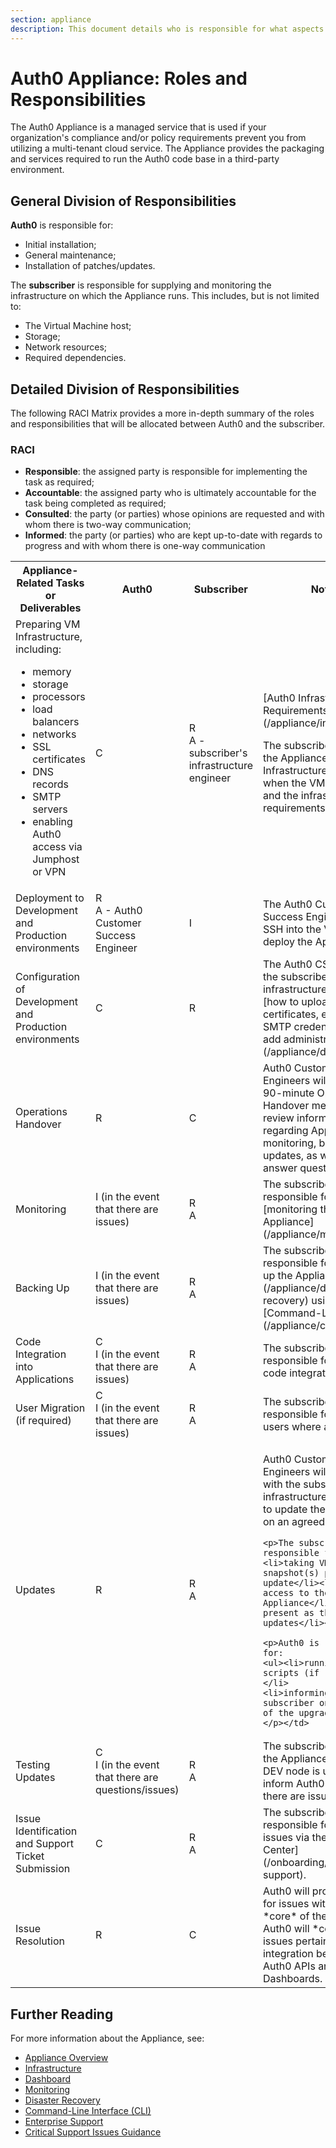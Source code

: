 ```yaml
---
section: appliance
description: This document details who is responsible for what aspects of a given Appliance installation.
---
```


# Auth0 Appliance: Roles and Responsibilities

The Auth0 Appliance is a managed service that is used if your organization's compliance and/or policy requirements prevent you from utilizing a multi-tenant cloud service. The Appliance provides the packaging and services required to run the Auth0 code base in a third-party environment.

## General Division of Responsibilities

**Auth0** is responsible for:

* Initial installation;
* General maintenance;
* Installation of patches/updates.

The **subscriber** is responsible for supplying and monitoring the infrastructure on which the Appliance runs. This includes, but is not limited to:

* The Virtual Machine host;
* Storage;
* Network resources;
* Required dependencies.

## Detailed Division of Responsibilities

The following RACI Matrix provides a more in-depth summary of the roles and responsibilities that will be allocated between Auth0 and the subscriber.

### RACI

* **Responsible**: the assigned party is responsible for implementing the task as required;
* **Accountable**: the assigned party who is ultimately accountable for the task being completed as required;
* **Consulted**: the party (or parties) whose opinions are requested and with whom there is two-way communication;
* **Informed**: the party (or parties) who are kept up-to-date with regards to progress and with whom there is one-way communication

<table class="table">
  <th>Appliance-Related Tasks or Deliverables</th>
  <th>Auth0</th>
  <th>Subscriber</th>
  <th>Notes</th>
  <tr>
    <td>Preparing VM Infrastructure, including: <ul> <li>memory</li> <li>storage</li> <li>processors</li> <li>load balancers</li> <li>networks</li> <li>SSL certificates</li> <li>DNS records</li> <li>SMTP servers</li> <li>enabling Auth0 access via Jumphost or VPN</li> </ul></td>
    <td>C</td>
    <td>R </br> A - subscriber's infrastructure engineer</td>
    <td><p>[Auth0 Infrastructure Requirements](/appliance/infrastructure)</p> <p>The subscriber will submit the Appliance Infrastructure Checklist when the VMs are ready and the infrastructure requirements are met.
</p></td>
  </tr>
  <tr>
    <td>Deployment to Development and Production environments</td>
    <td>R </br> A - Auth0 Customer Success Engineer</td>
    <td>I</td>
    <td>The Auth0 Customer Success Engineer will SSH into the VMs and deploy the Appliance.</td>
  </tr>
  <tr>
    <td>Configuration of Development and Production environments</td>
    <td>C</td>
    <td>R</td>
    <td>The Auth0 CSE will show the subscriber's infrastructure engineer [how to upload the SSL certificates, enter the SMTP credentials, and add administrators](/appliance/dashboard). </td>
  </tr>
  <tr>
    <td>Operations Handover</td>
    <td>R</td>
    <td>C</td>
    <td>Auth0 Customer Success Engineers will provide a 90-minute Operations Handover meeting to review information regarding Appliance monitoring, backup, and updates, as well as answer questions.</td>
  </tr>
  <tr>
    <td>Monitoring</td>
    <td>I (in the event that there are issues)</td>
    <td>R </br> A</td>
    <td>The subscriber is responsible for [monitoring the Appliance](/appliance/monitoring). </td>
  </tr>
  <tr>
    <td>Backing Up</td>
    <td>I (in the event that there are issues)</td>
    <td>R </br> A</td>
    <td>The subscriber is responsible for [backing up the Appliance](/appliance/disaster-recovery) using the [Command-Line Tools](/appliance/cli)</td>
  </tr>
  <tr>
    <td>Code Integration into Applications</td>
    <td>C </br>I (in the event that there are issues)</td>
    <td>R </br> A</td>
    <td>The subscriber is responsible for Auth0 code integration.</td>
  </tr>
  <tr>
    <td>User Migration (if required)</td>
    <td>C </br>I (in the event that there are issues)</td>
    <td>R </br> A</td>
    <td>The subscriber is responsible for migrating users where appropriate.</td>
  </tr>
  <tr>
    <td>Updates</td>
    <td>R</td>
    <td>R </br> A</td>
    <td>
    <p>Auth0 Customer Success Engineers will partner with the subscriber's infrastructure engineers to update the Appliance on an agreed-upon basis.</p>

    <p>The subscriber is responsible for: <ul><li>taking VM snapshot(s) prior to the update</li><li>providing access to the Appliance</li> <li>being present as the Appliance updates</li></ul></p>

    <p>Auth0 is responsible for:
    <ul><li>running manual scripts (if required)</li>
    <li>informing the subscriber on the status of the upgrade</li></ul></p></td>
  </tr>
  <tr>
    <td>Testing Updates</td>
    <td>C </br>I (in the event that there are questions/issues)</td>
    <td>R </br> A</td>
    <td>The subscriber will test the Appliance after the DEV node is updated and inform Auth0 in the event there are issues.
    </td>
  </tr>
  <tr>
    <td>Issue Identification and Support Ticket Submission</td>
    <td>C</td>
    <td>R </br> A</td>
    <td>The subscriber is responsible for submitting issues via the [Support Center](/onboarding/enterprise-support).</td>
  </tr>
  <tr>
    <td>Issue Resolution</td>
    <td>R</td>
    <td>C</td>
    <td>Auth0 will provide support for issues within the *core* of the Appliance. Auth0 will *consult* on issues pertaining to integration between Auth0 APIs and Dashboards.</td>
  </tr>
</table>

## Further Reading

For more information about the Appliance, see:

* [Appliance Overview](/appliance/appliance-overview )
* [Infrastructure](/appliance/infrastructure)
* [Dashboard](/appliance/dashboard)
* [Monitoring](/appliance/monitoring)
* [Disaster Recovery](/appliance/disaster-recovery)
* [Command-Line Interface (CLI)](/appliance/cli)
* [Enterprise Support](/onboarding/enterprise-support)
* [Critical Support Issues Guidance](/appliance/critical-issue)
